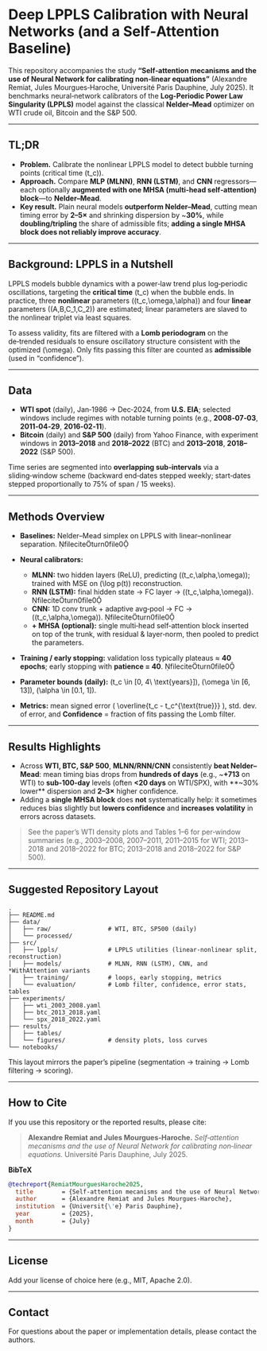 # Deep LPPLS Calibration with Neural Networks (and a Self‑Attention Baseline)

This repository accompanies the study **“Self‑attention mecanisms and the use of Neural Network for calibrating non‑linear equations”** (Alexandre Remiat, Jules Mourgues‑Haroche, Université Paris Dauphine, July 2025). It benchmarks neural‑network calibrators of the **Log‑Periodic Power Law Singularity (LPPLS)** model against the classical **Nelder–Mead** optimizer on WTI crude oil, Bitcoin and the S&P 500. 

---

## TL;DR

- **Problem.** Calibrate the nonlinear LPPLS model to detect bubble turning points (critical time \(t_c\)).
- **Approach.** Compare **MLP (MLNN)**, **RNN (LSTM)**, and **CNN** regressors—each optionally **augmented with one MHSA (multi‑head self‑attention) block**—to **Nelder–Mead**. 
- **Key result.** Plain neural models **outperform Nelder–Mead**, cutting mean timing error by **2–5×** and shrinking dispersion by ~**30%**, while **doubling/tripling** the share of admissible fits; **adding a single MHSA block does not reliably improve accuracy**. 

---

## Background: LPPLS in a Nutshell

LPPLS models bubble dynamics with a power‑law trend plus log‑periodic oscillations, targeting the **critical time** \(t_c\) when the bubble ends. In practice, three **nonlinear** parameters \((t_c,\omega,\alpha)\) and four **linear** parameters \((A,B,C_1,C_2)\) are estimated; linear parameters are slaved to the nonlinear triplet via least squares. 

To assess validity, fits are filtered with a **Lomb periodogram** on the de‑trended residuals to ensure oscillatory structure consistent with the optimized \(\omega\). Only fits passing this filter are counted as **admissible** (used in “confidence”).

---

## Data

- **WTI spot** (daily), Jan‑1986 → Dec‑2024, from **U.S. EIA**; selected windows include regimes with notable turning points (e.g., **2008‑07‑03**, **2011‑04‑29**, **2016‑02‑11**). 
- **Bitcoin** (daily) and **S&P 500** (daily) from Yahoo Finance, with experiment windows in **2013–2018** and **2018–2022** (BTC) and **2013–2018**, **2018–2022** (S&P 500). 

Time series are segmented into **overlapping sub‑intervals** via a sliding‑window scheme (backward end‑dates stepped weekly; start‑dates stepped proportionally to 75% of span / 15 weeks).

---

## Methods Overview

- **Baselines:** Nelder–Mead simplex on LPPLS with linear–nonlinear separation. fileciteturn0file0  
- **Neural calibrators:**  
  - **MLNN:** two hidden layers (ReLU), predicting \((t_c,\alpha,\omega)\); trained with MSE on \(\log p(t)\) reconstruction. 
  - **RNN (LSTM):** final hidden state → FC layer → \((t_c,\alpha,\omega)\). fileciteturn0file0  
  - **CNN:** 1D conv trunk + adaptive avg‑pool → FC → \((t_c,\alpha,\omega)\). fileciteturn0file0  
  - **+ MHSA (optional):** single multi‑head self‑attention block inserted on top of the trunk, with residual & layer‑norm, then pooled to predict the parameters. 

- **Training / early stopping:** validation loss typically plateaus ≈ **40 epochs**; early stopping with **patience = 40**. fileciteturn0file0

- **Parameter bounds (daily):** \(t_c \in [0, 4\ \text{years}]\), \(\omega \in [6, 13]\), \(\alpha \in [0.1, 1]\). 

- **Metrics:** mean signed error \( \overline{t_c - t_c^{\text{true}}} \), std. dev. of error, and **Confidence** = fraction of fits passing the Lomb filter. 

---

## Results Highlights

- Across **WTI, BTC, S&P 500**, **MLNN/RNN/CNN** consistently **beat Nelder–Mead**: mean timing bias drops from **hundreds of days** (e.g., ~**+713** on WTI) to **sub‑100‑day** levels (often **<20 days** on WTI/SPX), with **~30% lower** dispersion and **2–3×** higher confidence.
- Adding a **single MHSA block** does **not** systematically help: it sometimes reduces bias slightly but **lowers confidence** and **increases volatility** in errors across datasets.

> See the paper’s WTI density plots and Tables 1–6 for per‑window summaries (e.g., 2003–2008, 2007–2011, 2011–2015 for WTI; 2013–2018 and 2018–2022 for BTC; 2013–2018 and 2018–2022 for S&P 500). 

---


## Suggested Repository Layout

```
.
├── README.md
├── data/
│   ├── raw/                # WTI, BTC, SP500 (daily)
│   └── processed/
├── src/
│   ├── lppls/              # LPPLS utilities (linear-nonlinear split, reconstruction)
│   ├── models/             # MLNN, RNN (LSTM), CNN, and *WithAttention variants
│   ├── training/           # loops, early stopping, metrics
│   └── evaluation/         # Lomb filter, confidence, error stats, tables
├── experiments/
│   ├── wti_2003_2008.yaml
│   ├── btc_2013_2018.yaml
│   └── spx_2018_2022.yaml
├── results/
│   ├── tables/
│   └── figures/            # density plots, loss curves
└── notebooks/
```

This layout mirrors the paper’s pipeline (segmentation → training → Lomb filtering → scoring). 

---

## How to Cite

If you use this repository or the reported results, please cite:

> **Alexandre Remiat and Jules Mourgues‑Haroche.** *Self‑attention mecanisms and the use of Neural Network for calibrating non‑linear equations.* Université Paris Dauphine, July 2025. 

**BibTeX**
```bibtex
@techreport{RemiatMourguesHaroche2025,
  title        = {Self-attention mecanisms and the use of Neural Network for calibrating non-linear equations},
  author       = {Alexandre Remiat and Jules Mourgues-Haroche},
  institution  = {Universit{\'e} Paris Dauphine},
  year         = {2025},
  month        = {July}
}
```

---

## License

Add your license of choice here (e.g., MIT, Apache 2.0).

---

## Contact

For questions about the paper or implementation details, please contact the authors. 

